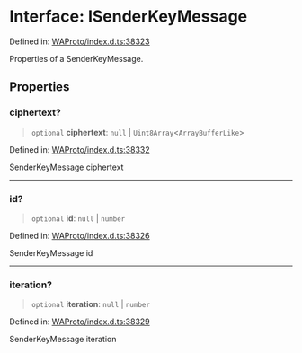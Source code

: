 # Interface: ISenderKeyMessage

Defined in: [WAProto/index.d.ts:38323](https://github.com/Fokusdotid/Baileys/blob/b457796e9982984bfe7323cdd6fea8bc613c4ed0/WAProto/index.d.ts#L38323)

Properties of a SenderKeyMessage.

## Properties

### ciphertext?

> `optional` **ciphertext**: `null` \| `Uint8Array`\<`ArrayBufferLike`\>

Defined in: [WAProto/index.d.ts:38332](https://github.com/Fokusdotid/Baileys/blob/b457796e9982984bfe7323cdd6fea8bc613c4ed0/WAProto/index.d.ts#L38332)

SenderKeyMessage ciphertext

***

### id?

> `optional` **id**: `null` \| `number`

Defined in: [WAProto/index.d.ts:38326](https://github.com/Fokusdotid/Baileys/blob/b457796e9982984bfe7323cdd6fea8bc613c4ed0/WAProto/index.d.ts#L38326)

SenderKeyMessage id

***

### iteration?

> `optional` **iteration**: `null` \| `number`

Defined in: [WAProto/index.d.ts:38329](https://github.com/Fokusdotid/Baileys/blob/b457796e9982984bfe7323cdd6fea8bc613c4ed0/WAProto/index.d.ts#L38329)

SenderKeyMessage iteration
